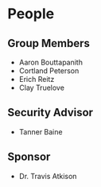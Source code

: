 # People

## Group Members

-   Aaron Bouttapanith
-   Cortland Peterson
-   Erich Reitz
-   Clay Truelove

## Security Advisor

-   Tanner Baine

## Sponsor

-   Dr. Travis Atkison
